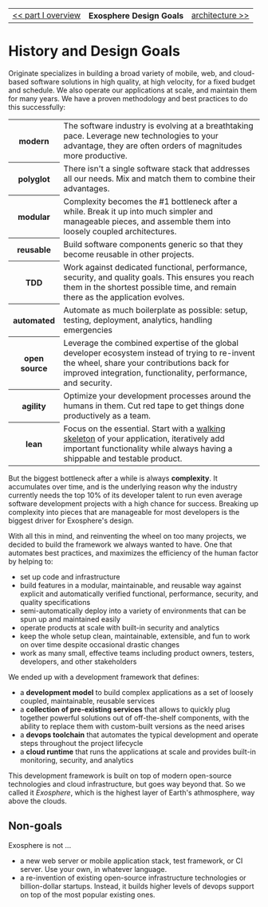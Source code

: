 <table>
  <tr>
    <td><a href="readme.md">&lt;&lt; part I overview</a></td>
    <th>Exosphere Design Goals</th>
    <td><a href="02_architecture.md">architecture &gt;&gt;</a></td>
  </tr>
</table>


# History and Design Goals

Originate specializes in building a broad variety of
mobile, web, and cloud-based software solutions
in high quality, at high velocity, for a fixed budget and schedule.
We also operate our applications at scale,
and maintain them for many years.
We have a proven methodology and best practices
to do this successfully:

<table>
  <tr>
    <th>modern</th>
    <td>
      The software industry is evolving at a breathtaking pace.
      Leverage new technologies to your advantage,
      they are often orders of magnitudes more productive.
    </td>
  </tr>
  <tr>
    <th>polyglot</th>
    <td>
      There isn't a single software stack that addresses all our needs.
      Mix and match them to combine their advantages.
    </td>
  </tr>
  <tr>
    <th>modular</th>
    <td>
      Complexity becomes the #1 bottleneck after a while.
      Break it up into much simpler and manageable pieces,
      and assemble them into loosely coupled architectures.
    </td>
  </tr>
  <tr>
    <th>reusable</th>
    <td>
      Build software components generic so that they become reusable in other projects.
    </td>
  </tr>
  <tr>
    <th>TDD</th>
    <td>
      Work against dedicated functional, performance, security, and quality goals.
      This ensures you reach them in the shortest possible time,
      and remain there as the application evolves.
    </td>
  </tr>
  <tr>
    <th>automated</th>
    <td>
      Automate as much boilerplate as possible:
      setup, testing, deployment, analytics, handling emergencies
    </td>
  </tr>
  <tr>
    <th>open source</th>
    <td>
      Leverage the combined expertise of the global developer ecosystem
      instead of trying to re-invent the wheel,
      share your contributions back
      for improved integration, functionality, performance, and security.
    </td>
  </tr>
  <tr>
    <th>agility</th>
    <td>
      Optimize your development processes around the humans in them.
      Cut red tape to get things done productively as a team.
    </td>
  </tr>
  <tr>
    <th>lean</th>
    <td>
      Focus on the essential.
      Start with a
      <a href="http://blog.codeclimate.com/blog/2014/03/20/kickstart-your-next-project-with-a-walking-skeleton">walking skeleton</a>
      of your application,
      iteratively add important functionality while always having a shippable and testable product.
    </td>
  </tr>
</table>

But the biggest bottleneck after a while is always **complexity**.
It accumulates over time,
and is the underlying reason
why the industry currently needs the top 10% of its developer talent
to run even average software development projects with a high chance for success.
Breaking up complexity into pieces that are manageable for most developers
is the biggest driver for Exosphere's design.

With all this in mind, and reinventing the wheel on too many projects,
we decided to build the framework we always wanted to have.
One that automates best practices,
and maximizes the efficiency of the human factor
by helping to:
* set up code and infrastructure
* build features in a modular, maintainable, and reusable way
  against explicit and automatically verified
  functional, performance, security, and quality specifications
* semi-automatically deploy into a variety of environments
  that can be spun up and maintained easily
* operate products at scale with built-in security and analytics
* keep the whole setup clean, maintainable, extensible, and fun to work on over time
  despite occasional drastic changes
* work as many small, effective teams
  including product owners, testers, developers, and other stakeholders

We ended up with a development framework that defines:
* a __development model__ to build complex applications
  as a set of loosely coupled, maintainable, reusable services
* a __collection of pre-existing services__ that allows to quickly plug together powerful solutions
  out of off-the-shelf components,
  with the ability to replace them with custom-built versions as the need arises
* a __devops toolchain__
  that automates the typical development and operate steps
  throughout the project lifecycle
* a __cloud runtime__
  that runs the applications at scale
  and provides built-in monitoring, security, and analytics

This development framework is built on top of modern open-source technologies
and cloud infrastructure,
but goes way beyond that.
So we called it _Exosphere_,
which is the highest layer of Earth's athmosphere,
way above the clouds.


## Non-goals

Exosphere is not ...

* a new web server or mobile application stack, test framework, or CI server.
  Use your own, in whatever language.
* a re-invention of existing open-source infrastructure technologies or billion-dollar startups.
  Instead, it builds higher levels of devops support on top of the most popular existing ones.
